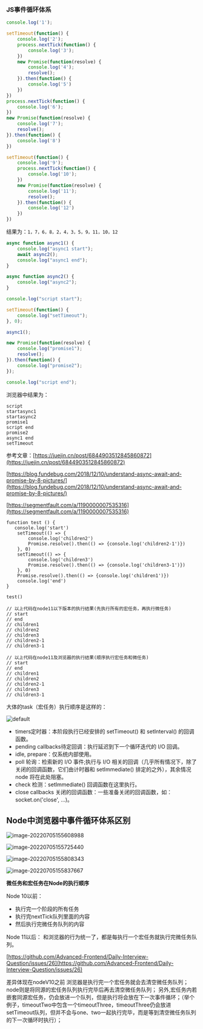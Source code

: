 ### JS事件循环体系

```js
console.log('1');

setTimeout(function() {
    console.log('2');
    process.nextTick(function() {
        console.log('3');
    })
    new Promise(function(resolve) {
        console.log('4');
        resolve();
    }).then(function() {
        console.log('5')
    })
})
process.nextTick(function() {
    console.log('6');
})
new Promise(function(resolve) {
    console.log('7');
    resolve();
}).then(function() {
    console.log('8')
})

setTimeout(function() {
    console.log('9');
    process.nextTick(function() {
        console.log('10');
    })
    new Promise(function(resolve) {
        console.log('11');
        resolve();
    }).then(function() {
        console.log('12')
    })
})
```

结果为：`1，7，6，8，2，4，3，5，9，11，10，12`

```js
async function async1() {
    console.log("async1 start");
    await async2();
    console.log("async1 end");
}

async function async2() {
    console.log("async2");
}

console.log("script start");

setTimeout(function() {
    console.log("setTimeout");
}, 0);

async1();

new Promise(function(resolve) {
    console.log("promise1");
    resolve();
}).then(function() {
    console.log("promise2");
});

console.log("script end");
```

浏览器中结果为：

```
script 
startasync1 
startasync2
promise1
script end
promise2
async1 end
setTimeout
```

参考文章：[https://juejin.cn/post/6844903512845860872](https://juejin.cn/post/6844903512845860872)

[https://blog.fundebug.com/2018/12/10/understand-async-await-and-promise-by-8-pictures/](https://blog.fundebug.com/2018/12/10/understand-async-await-and-promise-by-8-pictures/)

[https://segmentfault.com/a/1190000007535316](https://segmentfault.com/a/1190000007535316)

```
function test () {
   console.log('start')
    setTimeout(() => {
        console.log('children2')
        Promise.resolve().then(() => {console.log('children2-1')})
    }, 0)
    setTimeout(() => {
        console.log('children3')
        Promise.resolve().then(() => {console.log('children3-1')})
    }, 0)
    Promise.resolve().then(() => {console.log('children1')})
    console.log('end') 
}

test()

// 以上代码在node11以下版本的执行结果(先执行所有的宏任务，再执行微任务)
// start
// end
// children1
// children2
// children3
// children2-1
// children3-1

// 以上代码在node11及浏览器的执行结果(顺序执行宏任务和微任务)
// start
// end
// children1
// children2
// children2-1
// children3
// children3-1
```

大体的task（宏任务）执行顺序是这样的：

![default](https://tts-markdown.oss-cn-beijing.aliyuncs.com/img/53734427-eba9e880-3ebe-11e9-8511-eb4948e336ae.png)

- timers定时器：本阶段执行已经安排的 setTimeout() 和 setInterval() 的回调函数。
- pending callbacks待定回调：执行延迟到下一个循环迭代的 I/O 回调。
- idle, prepare：仅系统内部使用。
- poll 轮询：检索新的 I/O 事件;执行与 I/O 相关的回调（几乎所有情况下，除了关闭的回调函数，它们由计时器和 setImmediate() 排定的之外），其余情况 node 将在此处阻塞。
- check 检测：setImmediate() 回调函数在这里执行。
- close callbacks 关闭的回调函数：一些准备关闭的回调函数，如：socket.on('close', ...)。

## Node中浏览器中事件循环体系区别

![image-20220705155608988](https://tts-markdown.oss-cn-beijing.aliyuncs.com/img/image-20220705155608988.png)

![image-20220705155725440](https://tts-markdown.oss-cn-beijing.aliyuncs.com/img/image-20220705155725440.png)

![image-20220705155808343](https://tts-markdown.oss-cn-beijing.aliyuncs.com/img/image-20220705155808343.png)

![image-20220705155837667](https://tts-markdown.oss-cn-beijing.aliyuncs.com/img/image-20220705155837667.png)

**微任务和宏任务在Node的执行顺序**

Node 10以前：

- 执行完一个阶段的所有任务
- 执行完nextTick队列里面的内容
- 然后执行完微任务队列的内容

Node 11以后：
和浏览器的行为统一了，都是每执行一个宏任务就执行完微任务队列。

[https://github.com/Advanced-Frontend/Daily-Interview-Question/issues/26](https://github.com/Advanced-Frontend/Daily-Interview-Question/issues/26)



差异体现在nodeV10之前
浏览器是执行完一个宏任务就会去清空微任务队列；node则是将同源的宏任务队列执行完毕后再去清空微任务队列；
另外,宏任务内若嵌套同源宏任务，仍会放进一个队列，但是执行将会放在下一次事件循环；（举个例子，timeoutTwo中包含一个timeoutThree，timeoutThree仍会放进setTimeout队列，但并不会与one、two一起执行完毕，而是等到清空微任务队列的下一次循环时执行）；
